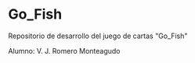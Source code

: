 ﻿# Go_Fish

Repositorio de desarrollo del juego de cartas "Go_Fish"

Alumno: V. J. Romero Monteagudo
